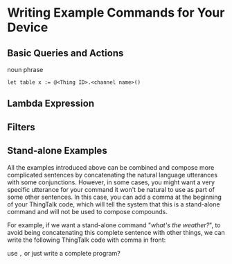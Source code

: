 # Writing Example Commands for Your Device

## Basic Queries and Actions 

noun phrase
```
let table x := @<Thing ID>.<channel name>()
```

## Lambda Expression

## Filters

## Stand-alone Examples
All the examples introduced above can be combined and compose more complicated sentences 
by concatenating the natural language utterances with some conjunctions.
However, in some cases, you might want a very specific utterance for your command 
it won't be natural to use as part of some other sentences.
In this case, you can add a comma at the beginning of your ThingTalk code, which will tell
the system that this is a stand-alone command and will not be used to compose compounds. 

For example, if we want a stand-alone command "_what's the weather?_", 
to avoid being concatenating this complete sentence with other things, we can write the following ThingTalk code with comma in front:


use `,` or just write a complete program? 